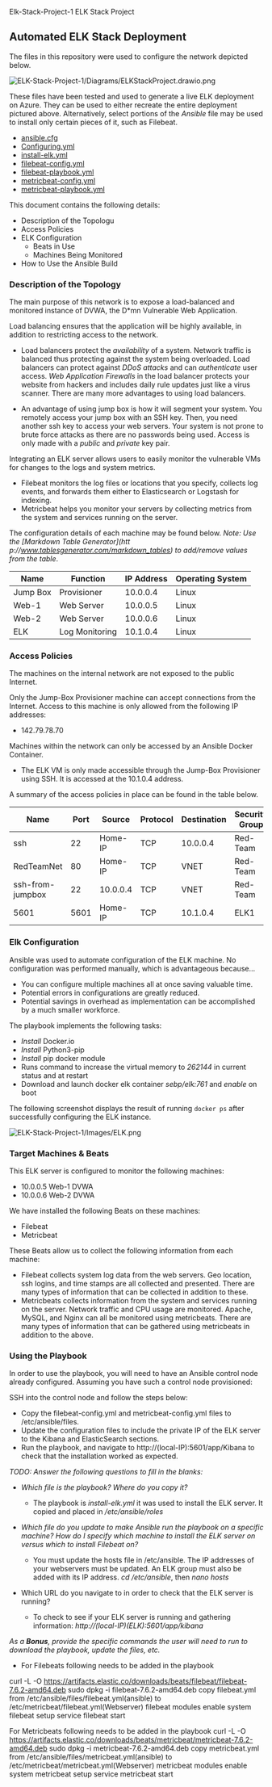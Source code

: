 Elk-Stack-Project-1
ELK Stack Project
## Automated ELK Stack Deployment

The files in this repository were used to configure the network depicted below.

![ELK-Stack-Project-1/Diagrams/ELKStackProject.drawio.png](https://github.com/cbeaver10/Elk-Stack-Project-1/blob/main/Diagrams/ELKStackProject.drawio.png)


These files have been tested and used to generate a live ELK deployment on Azure. They can be used to either recreate the entire deployment pictured above. Alternatively, select portions of the *Ansible* file may be used to install only certain pieces of it, such as Filebeat.

  - [ansible.cfg](Ansible/ansible.cfg)
  - [Configuring.yml](Ansible/Configuring.yml)
  - [install-elk.yml](Ansible/install-elk.yml)
  - [filebeat-config.yml](Ansible/filebeat-config.yml)
  - [filebeat-playbook.yml](Ansible/filebeat-playbook.yml)
  - [metricbeat-config.yml](Ansible/metricbeat-config.yml)
  - [metricbeat-playbook.yml](Ansible/metricbeat-playbook.yml)


This document contains the following details:
- Description of the Topologu
- Access Policies
- ELK Configuration
  - Beats in Use
  - Machines Being Monitored
- How to Use the Ansible Build


### Description of the Topology

The main purpose of this network is to expose a load-balanced and monitored instance of DVWA, the D*mn Vulnerable Web Application.

Load balancing ensures that the application will be highly available, in addition to restricting access to the network.
- Load balancers protect the *availability* of a system. Network traffic is balanced thus protecting against the system being overloaded. Load balancers can protect against *DDoS attacks* and can *authenticate* user access. *Web Application Firewalls* in the load balancer protects your website from hackers and includes daily rule updates just like a virus scanner. There are many more advantages to using load balancers.

- An advantage of using jump box is how it will segment your system. You remotely access your jump box with an SSH key. Then, you need another ssh key to access your web servers. Your system is not prone to brute force attacks as there are no passwords being used. Access is only made with a *public* and *private* key pair.

Integrating an ELK server allows users to easily monitor the vulnerable VMs for changes to the logs and system metrics.
- Filebeat monitors the log files or locations that you specify, collects log events, and forwards them either to Elasticsearch or Logstash for indexing.
- Metricbeat helps you monitor your servers by collecting metrics from the system and services running on the server.

The configuration details of each machine may be found below.
_Note: Use the [Markdown Table Generator](htt p://www.tablesgenerator.com/markdown_tables) to add/remove values from the table_.

|  Name    | Function      |IP Address|Operating System|
|----------|---------------|----------|-------|
| Jump Box | Provisioner   | 10.0.0.4 | Linux |   
| Web-1    | Web Server    | 10.0.0.5 | Linux |   
| Web-2    | Web Server    | 10.0.0.6 | Linux |   
| ELK      | Log Monitoring| 10.1.0.4 | Linux |   

### Access Policies

The machines on the internal network are not exposed to the public Internet. 

Only the Jump-Box Provisioner machine can accept connections from the Internet. Access to this machine is only allowed from the following IP addresses:
- 142.79.78.70

Machines within the network can only be accessed by an Ansible Docker Container.
- The ELK VM is only made accessible through the Jump-Box Provisioner using SSH. It is accessed at the 10.1.0.4 address.

A summary of the access policies in place can be found in the table below.

|       Name   | Port   | Source        | Protocol  | Destination | Security Group |
|--------------|--------|---------------|-----------|-------------|---------------|
| ssh          | 22     | Home-IP    | TCP       | 10.0.0.4     | Red-Team       |
| RedTeamNet  | 80     | Home-IP    | TCP       | VNET        | Red-Team       |
| ssh-from-jumpbox | 22 | 10.0.0.4   | TCP       | VNET        | Red-Team       |
| 5601         | 5601   | Home-IP    | TCP       | 10.1.0.4    | ELK1           |
### Elk Configuration

Ansible was used to automate configuration of the ELK machine. No configuration was performed manually, which is advantageous because...
- You can configure multiple machines all at once saving valuable time.
- Potential errors in configurations are greatly reduced.
- Potential savings in overhead as implementation can be accomplished by a much smaller workforce.

The playbook implements the following tasks:
- *Install* Docker.io
- *Install* Python3-pip
- *Install* pip docker module
- Runs command to increase the virtual memory to *262144* in current status and at restart
- Download and launch docker elk container *sebp/elk:761* and *enable* on boot

The following screenshot displays the result of running `docker ps` after successfully configuring the ELK instance.

![ELK-Stack-Project-1/Images/ELK.png](https://github.com/cbeaver10/Elk-Stack-Project-1/blob/main/Images/ELK.png)

### Target Machines & Beats
This ELK server is configured to monitor the following machines:
- 10.0.0.5 Web-1 DVWA
- 10.0.0.6 Web-2 DVWA

We have installed the following Beats on these machines:
- Filebeat
- Metricbeat

These Beats allow us to collect the following information from each machine:
- Filebeat collects system log data from the web servers. Geo location, ssh logins, and time stamps are all collected and presented. There are many types of information that can be collected in addition to these.
- Metricbeats collects information from the system and services running on the server. Network traffic and CPU usage are monitored. Apache, MySQL, and Nginx can all be monitored using metricbeats. There are many types of information that can be gathered using metricbeats in addition to the above.

### Using the Playbook
In order to use the playbook, you will need to have an Ansible control node already configured. Assuming you have such a control node provisioned: 

SSH into the control node and follow the steps below:
- Copy the filebeat-config.yml and metricbeat-config.yml files to /etc/ansible/files.
- Update the configuration files to include the private IP of the ELK server to the Kibana and ElasticSearch sections.
- Run the playbook, and navigate to http://(local-IP):5601/app/Kibana to check that the installation worked as expected.

_TODO: Answer the following questions to fill in the blanks:_
- _Which file is the playbook? Where do you copy it?_
  - The playbook is *install-elk.yml* it was used to install the ELK server. It copied and placed in */etc/ansible/roles*


- _Which file do you update to make Ansible run the playbook on a specific machine? How do I specify which machine to install the ELK server on versus which to install Filebeat on?_
  - You must update the hosts file in /etc/ansible. The IP addresses of your webservers must be updated. An ELK group must also be added with its IP address. *cd /etc/ansible*, then *nano hosts*
- Which URL do you navigate to in order to check that the ELK server is running?
  - To check to see if your ELK server is running and gathering information: *http://(local-IP)(ELK):5601/app/kibana*

_As a **Bonus**, provide the specific commands the user will need to run to download the playbook, update the files, etc._

- For Filebeats following needs to be added in the playbook

curl -L -O https://artifacts.elastic.co/downloads/beats/filebeat/filebeat-7.6.2-amd64.deb
sudo dpkg -i filebeat-7.6.2-amd64.deb
copy filebeat.yml from /etc/ansible/files/filebeat.yml(ansible) to /etc/metricbeat/filebeat.yml(Webserver)
filebeat modules enable system
filebeat setup
service filebeat start

For Metricbeats following needs to be added in the playbook
curl -L -O https://artifacts.elastic.co/downloads/beats/metricbeat/metricbeat-7.6.2-amd64.deb
sudo dpkg -i metricbeat-7.6.2-amd64.deb
copy metricbeat.yml from /etc/ansible/files/metricbeat.yml(ansible) to /etc/metricbeat/metricbeat.yml(Webserver)
metricbeat modules enable system
metricbeat setup
service metricbeat start
